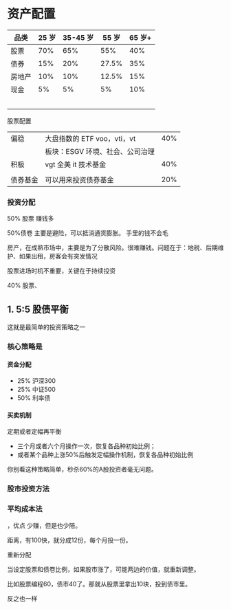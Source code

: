 # 资产配置



| 品类   | 25 岁 | 35-45 岁 | 55 岁 | 65 岁+ |
| ------ | ----- | -------- | ----- | ------ |
| 股票   | 70%   | 65%      | 55%   | 40%    |
| 债券   | 15%   | 20%      | 27.5% | 35%    |
| 房地产 | 10%   | 10%      | 12.5% | 15%    |
| 现金   | 5%    | 5%       | 5%    | 10%    |
|        |       |          |       |        |
|        |       |          |       |        |
|        |       |          |       |        |
|        |       |          |       |        |
|        |       |          |       |        |



股票配置

|          |                                  |      |
| -------- | -------------------------------- | ---- |
| 偏稳     | 大盘指数的 ETF voo，vti，vt      | 40%  |
|          | 板块：ESGV  环境、社会、公司治理 |      |
| 积极     | vgt 全美 it 技术基金             | 40%  |
|          |                                  |      |
| 债券基金 | 可以用来投资债券基金             | 20%  |



### 投资分配



50% 股票  赚钱多



50%债卷   主要是避险，可以抵消通货膨胀。 手里的钱不会毛



房产，在成熟市场中，主要是为了分散风险。很难赚钱。问题在于：地税、后期维护、如果出租，房客会有突发情况



股票进场时机不重要，关键在于持续投资



40% 股票、



## 1. 5:5 股债平衡

这就是最简单的投资策略之一

### 核心策略是

#### 资金分配

- 25%    沪深300
- 25%        中证500
- 50%        利率债

#### 买卖机制

定期或者定幅再平衡

- 三个月或者六个月操作一次，恢复各品种初始比例；
- 或者某个品种上涨50%后触发定幅操作机制，恢复各品种初始比例

你别看这种策略简单，秒杀60%的A股投资者毫无问题。





### 股市投资方法



### 平均成本法



，优点 少赚，但是也少陪。



距离，有100快，就分成12份，每个月投一份。



重新分配



当设定股票和债卷比例，如果股市涨了，可能两边的价值，就重新调整。



比如股票编程60，债市40了。那就从股票里拿出10块，投到债市里。



反之也一样